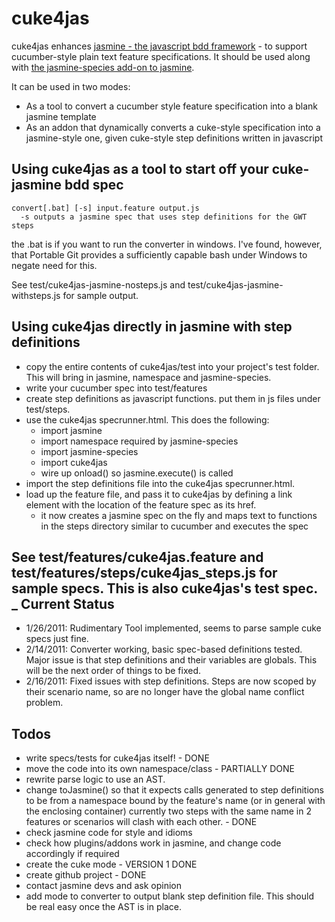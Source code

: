 cuke4jas
=========
cuke4jas enhances [jasmine - the javascript bdd framework](http://pivotal.github.com/jasmine/) - to support cucumber-style plain text feature specifications. It should be used along with [the jasmine-species add-on to jasmine](http://rudylattae.github.com/jasmine-species/).

It can be used in two modes:

- As a tool to convert a cucumber style feature specification into a blank jasmine template
- As an addon that dynamically converts a cuke-style specification into a jasmine-style one, given cuke-style step definitions written in javascript

Using cuke4jas as a tool to start off your cuke-jasmine bdd spec
---------------------------------------------------------------
    convert[.bat] [-s] input.feature output.js
      -s outputs a jasmine spec that uses step definitions for the GWT steps
    
the .bat is if you want to run the converter in windows. I've found, however, that Portable Git provides a sufficiently capable bash under Windows to negate need for this.

See test/cuke4jas-jasmine-nosteps.js and test/cuke4jas-jasmine-withsteps.js for sample output.
    
Using cuke4jas directly in jasmine with step definitions
----------------------------------------------------------
* copy the entire contents of cuke4jas/test into your project's test folder. This will bring in jasmine, namespace and jasmine-species.
* write your cucumber spec into test/features
* create step definitions as javascript functions. put them in js files under test/steps.
* use the cuke4jas specrunner.html. This does the following:
  * import jasmine
  * import namespace required by jasmine-species
  * import jasmine-species
  * import cuke4jas
  * wire up onload() so jasmine.execute() is called
* import the step definitions file into the cuke4jas specrunner.html.
* load up the feature file, and pass it to cuke4jas by defining a link element with the location of the feature spec as its href. 
  * it now creates a jasmine spec on the fly and maps text to functions in the steps directory similar to cucumber and executes the spec

See test/features/cuke4jas.feature and test/features/steps/cuke4jas_steps.js for sample specs. This is also cuke4jas's test spec.
_
Current Status
--------------
- 1/26/2011: Rudimentary Tool implemented, seems to parse sample cuke specs just fine.
- 2/14/2011: Converter working, basic spec-based definitions tested. Major issue is that step definitions and their variables are globals. This will be the next order of things to be fixed.
- 2/16/2011: Fixed issues with step definitions. Steps are now scoped by their scenario name, so are no longer have the global name conflict problem.

Todos
-----
* write specs/tests for cuke4jas itself! - DONE
* move the code into its own namespace/class - PARTIALLY DONE
* rewrite parse logic to use an AST.
* change toJasmine() so that it expects calls generated to step definitions to be from a namespace bound by the feature's name (or in general with the enclosing container)
  currently two steps with the same name in 2 features or scenarios will clash with each other. - DONE
* check jasmine code for style and idioms
* check how plugins/addons work in jasmine, and change code accordingly if required
* create the cuke mode  - VERSION 1 DONE
* create github project - DONE
* contact jasmine devs and ask opinion
* add mode to converter to output blank step definition file. This should be real easy once the AST is in place.
